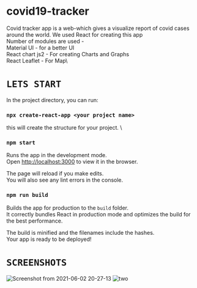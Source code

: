 # covid19-tracker
Covid tracker app is a web-which gives a visualize report of covid cases around the world.
We used React for creating this app \
Number of modules are used - \
Material UI - for a better UI \
React chart js2 - For creating Charts and Graphs \
React Leaflet - For Map\

# `LETS START`
In the project directory, you can run:

### `npx create-react-app <your project name> `
this will create the structure for your project. \



### `npm start`

Runs the app in the development mode.\
Open [http://localhost:3000](http://localhost:3000) to view it in the browser.

The page will reload if you make edits.\
You will also see any lint errors in the console.

### `npm run build`

Builds the app for production to the `build` folder.\
It correctly bundles React in production mode and optimizes the build for the best performance.

The build is minified and the filenames include the hashes.\
Your app is ready to be deployed!


# `SCREENSHOTS`

![Screenshot from 2021-06-02 20-27-13](https://user-images.githubusercontent.com/66481308/120503292-2c8c5280-c391-11eb-9a2c-921cd3130622.jpg)
![two](https://user-images.githubusercontent.com/66481308/120503298-2eeeac80-c391-11eb-922f-de37f6562065.jpg)
